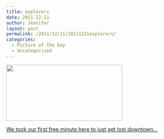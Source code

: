 ```yaml
---
title: explorers
date: 2011-12-21
author: Jennifer
layout: post
permalink: /2011/12/21/20111221explorers/
categories:
  - Picture of the Day
  - Uncategorized
---
```

[<img title="IMG_0409" height="150" alt="" width="310" class="alignnone size-thumbnail wp-image-1288" src="http://static.squarespace.com/static/50db6bb3e4b015296cd43789/50dfa5b1e4b0dc6320e0b5ea/50dfa5b3e4b0dc6320e0b894/1324492435000/?format=original" />](http://www.flickr.com/photos/jenniferandJennifers_photos/sets/72157628692402457/)

[We took our first free minute here to just get lost downtown&#8230;](http://www.flickr.com/photos/jenniferandJennifers_photos/sets/72157628692402457/)
